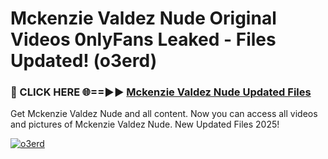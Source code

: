 # Mckenzie Valdez Nude Original Videos 0nlyFans Leaked - Files Updated! (o3erd)

<h3>🔴 CLICK HERE 🌐==►► <a href="https://tinyurl.com/yc6ubb5a" rel="nofollow">Mckenzie Valdez Nude Updated Files</a></h3>

Get Mckenzie Valdez Nude and all content. Now you can access all videos and pictures of Mckenzie Valdez Nude. New Updated Files 2025!

[![o3erd](https://i.imgur.com/7eu0CRL.gif)](https://tinyurl.com/yc6ubb5a)
